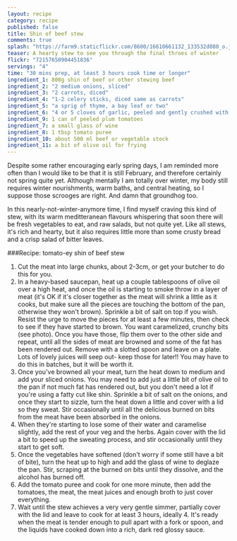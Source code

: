 ```yaml
---
layout: recipe
category: recipe
published: false
title: Shin of beef stew
comments: true
splash: "https://farm9.staticflickr.com/8600/16610661132_133532d080_o.jpg"
teaser: A hearty stew to see you through the final throes of winter
flickr: "72157650904451836"
servings: "4"
time: "30 mins prep, at least 3 hours cook time or longer"
ingredient_1: 800g shin of beef or other stewing beef
ingredient_2: "2 medium onions, sliced"
ingredient_3: "2 carrots, diced"
ingredient_4: "1-2 celery sticks, diced same as carrots"
ingredient_5: "a sprig of thyme, a bay leaf or two"
ingredient_6: "4 or 5 cloves of garlic, peeled and gently crushed with the back of the knife"
ingredient_9: 1 can of peeled plum tomatoes
ingredient_7: a small glass of wine
ingredient_8: 1 tbsp tomato puree
ingredient_10: about 500 ml beef or vegetable stock
ingredient_11: a bit of olive oil for frying
---
```


Despite some rather encouraging early spring days, I am reminded more often than I would like to be that it is still February, and therefore certainly not spring quite yet. Although mentally I am totally over winter, my body still requires winter nourishments, warm baths, and central heating, so I suppose those scrooges are right. And damn that groundhog too.

In this nearly-not-winter-anymore time, I find myself craving this kind of stew, with its warm meditteranean flavours whispering that soon there will be fresh vegetables to eat, and raw salads, but not quite yet. Like all stews, it's rich and hearty, but it also requires little more than some crusty bread and a crisp salad of bitter leaves.

###Recipe: tomato-ey shin of beef stew

1. Cut the meat into large chunks, about 2-3cm, or get your butcher to do this for you.
2. In a heavy-based saucepan, heat up a couple tablespoons of olive oil over a high heat, and once the oil is starting to smoke throw in a layer of meat (it's OK if it's closer together as the meat will shrink a little as it cooks, but make sure all the pieces are touching the bottom of the pan, otherwise they won't brown). Sprinkle a bit of salt on top if you wish. Resist the urge to move the pieces for at least a few minutes, then check to see if they have started to brown. You want caramelized, crunchy bits (see photo). Once you have those, flip them over to the other side and repeat, until all the sides of meat are browned and some of the fat has been rendered out. Remove with a slotted spoon and leave on a plate. Lots of lovely juices will seep out- keep those for later!! You may have to do this in batches, but it will be worth it.
3. Once you've browned all your meat, turn the heat down to medium and add your sliced onions. You may need to add just a little bit of olive oil to the pan if not much fat has rendered out, but you don't need a lot if you're using a fatty cut like shin. Sprinkle a bit of salt on the onions, and once they start to sizzle, turn the heat down a little and cover with a lid so they sweat. Stir occasionally until all the delicious burned on bits from the meat have been absorbed in the onions. 
4. When they're starting to lose some of their water and caramelise slightly, add the rest of your veg and the herbs. Again cover with the lid a bit to speed up the sweating process, and stir occasionally until they start to get soft. 
5. Once the vegetables have softened (don't worry if some still have a bit of bite), turn the heat up to high and add the glass of wine to deglaze the pan. Stir, scraping at the burned on bits until they dissolve, and the alcohol has burned off. 
6. Add the tomato puree and cook for one more minute, then add the tomatoes, the meat, the meat juices and enough broth to just cover everything.
7. Wait until the stew achieves a very very gentle simmer, partially cover with the lid and leave to cook for at least 3 hours, ideally 4. It's ready when the meat is tender enough to pull apart with a fork or spoon, and the liquids have cooked down into a rich, dark red glossy sauce.
